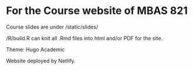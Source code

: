 # For the Course website of MBAS 821

Course slides are under /static/slides/

/R/build.R can knit all .Rmd files into html and/or PDF for the site.


Theme: Hugo Academic

Website deployed by Netlify.

